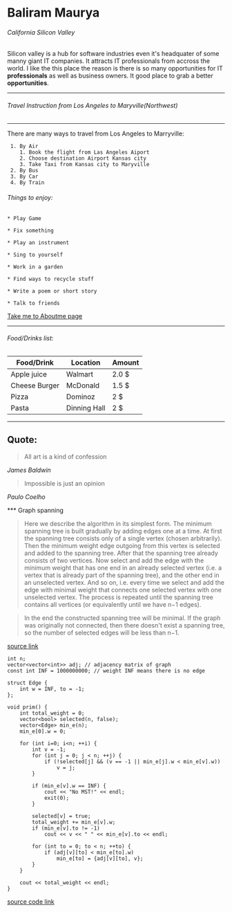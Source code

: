 # Baliram Maurya 
###### California Silicon Valley 
Silicon valley is a hub for software industries even it's headquater of some manny giant IT companies. It attracts IT professionals from accross the world. I like the this place the reason is there is so many opportunities for IT **professionals** as well as business owners. It good place to grab a better **opportunities**.

*** 
###### Travel Instruction from Los Angeles to Maryville(Northwest)

***

 There are many ways to travel from Los Angeles to Marryville:

     1. By Air
        1. Book the flight from Las Angeles Aiport 
        2. Choose destination Airport Kansas city
        3. Take Taxi from Kansas city to Maryville 
     2. By Bus
     3. By Car
     4. By Train

     
###### Things to enjoy:

    * Play Game

    * Fix something

    * Play an instrument

    * Sing to yourself

    * Work in a garden

    * Find ways to recycle stuff

    * Write a poem or short story

    * Talk to friends

[Take me to Aboutme page](AboutMe.md)


***

###### Food/Drinks list:
| Food/Drink   | Location    | Amount|
| -----------  | --------    |-------|
| Apple juice  | Walmart     | 2.0 $|
| Cheese Burger| McDonald    | 1.5 $ 
| Pizza        | Dominoz     | 2 $ |
| Pasta        | Dinning Hall|2 $| 


***
## Quote:
> All art is a kind of confession

*James Baldwin*

> Impossible is just an opinion

*Paulo Coelho*

*** Graph spanning

> Here we describe the algorithm in its simplest form. The minimum spanning tree is built gradually by adding edges one at a time. At first the spanning tree consists only of a single vertex (chosen arbitrarily). Then the minimum weight edge outgoing from this vertex is selected and added to the spanning tree. After that the spanning tree already consists of two vertices. Now select and add the edge with the minimum weight that has one end in an already selected vertex (i.e. a vertex that is already part of the spanning tree), and the other end in an unselected vertex. And so on, i.e. every time we select and add the edge with minimal weight that connects one selected vertex with one unselected vertex. The process is repeated until the spanning tree contains all vertices (or equivalently until we have n−1 edges).

> In the end the constructed spanning tree will be minimal. If the graph was originally not connected, then there doesn't exist a spanning tree, so the number of selected edges will be less than n−1.

[source link ](https://cp-algorithms.com/graph/mst_prim.html#toc-tgt-1)

``` 
int n;
vector<vector<int>> adj; // adjacency matrix of graph
const int INF = 1000000000; // weight INF means there is no edge

struct Edge {
    int w = INF, to = -1;
};

void prim() {
    int total_weight = 0;
    vector<bool> selected(n, false);
    vector<Edge> min_e(n);
    min_e[0].w = 0;

    for (int i=0; i<n; ++i) {
        int v = -1;
        for (int j = 0; j < n; ++j) {
            if (!selected[j] && (v == -1 || min_e[j].w < min_e[v].w))
                v = j;
        }

        if (min_e[v].w == INF) {
            cout << "No MST!" << endl;
            exit(0);
        }

        selected[v] = true;
        total_weight += min_e[v].w;
        if (min_e[v].to != -1)
            cout << v << " " << min_e[v].to << endl;

        for (int to = 0; to < n; ++to) {
            if (adj[v][to] < min_e[to].w)
                min_e[to] = {adj[v][to], v};
        }
    }

    cout << total_weight << endl;
}

```
[source code link](https://cp-algorithms.com/graph/mst_prim.html#toc-tgt-1)